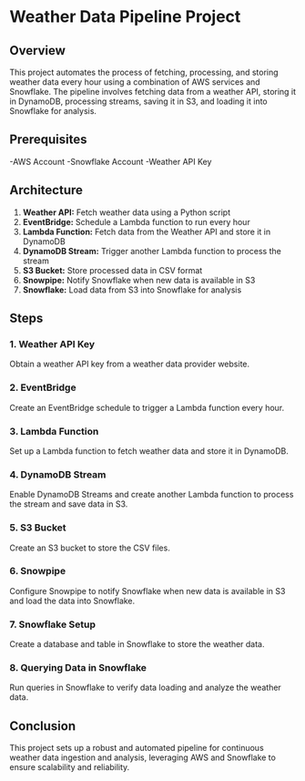 # Weather Data Pipeline Project


## Overview


This project automates the process of fetching, processing, and storing weather data every hour using a combination of AWS services and Snowflake. The pipeline involves fetching data from a weather API, storing it in DynamoDB, processing streams, saving it in S3, and loading it into Snowflake for analysis.

## Prerequisites

-AWS Account
-Snowflake Account
-Weather API Key


## Architecture


1. **Weather API:** Fetch weather data using a Python script
2. **EventBridge:** Schedule a Lambda function to run every hour
3. **Lambda Function:** Fetch data from the Weather API and store it in DynamoDB
4. **DynamoDB Stream:** Trigger another Lambda function to process the stream
5. **S3 Bucket:** Store processed data in CSV format
6. **Snowpipe:** Notify Snowflake when new data is available in S3
7. **Snowflake:** Load data from S3 into Snowflake for analysis

## Steps

### 1. Weather API Key

Obtain a weather API key from a weather data provider website.

### 2. EventBridge

Create an EventBridge schedule to trigger a Lambda function every hour.

### 3. Lambda Function

Set up a Lambda function to fetch weather data and store it in DynamoDB.

### 4. DynamoDB Stream

Enable DynamoDB Streams and create another Lambda function to process the stream and save data in S3.

### 5. S3 Bucket

Create an S3 bucket to store the CSV files.

### 6. Snowpipe

Configure Snowpipe to notify Snowflake when new data is available in S3 and load the data into Snowflake.

### 7. Snowflake Setup

Create a database and table in Snowflake to store the weather data.


### 8. Querying Data in Snowflake

Run queries in Snowflake to verify data loading and analyze the weather data.


## Conclusion

This project sets up a robust and automated pipeline for continuous weather data ingestion and analysis, leveraging AWS and Snowflake to ensure scalability and reliability.





